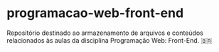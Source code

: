 # programacao-web-front-end
Repositório destinado ao armazenamento de arquivos e conteúdos relacionados às aulas da disciplina Programação Web: Front-End. 🇧🇷
